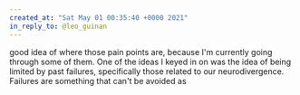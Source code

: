 ```yaml
---
created_at: "Sat May 01 00:35:40 +0000 2021"
in_reply_to: @leo_guinan
---
```


good idea of where those pain points are, because I'm currently going through some of them. One of the ideas I keyed in on was the idea of being limited by past failures, specifically those related to our neurodivergence. Failures are something that can't be avoided as